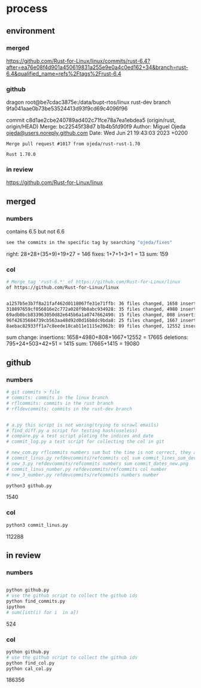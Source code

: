 # process

## environment

### merged

https://github.com/Rust-for-Linux/linux/commits/rust-6.4?after=ea76e08f4d901a450619831a255e9e0a4c0ed162+34&branch=rust-6.4&qualified_name=refs%2Ftags%2Frust-6.4

### github

dragon root@be7cdac3875e:/data/bupt-rtos/linux rust-dev branch 9fa041aae0b73be53524413d93f9cd69c4096f96

commit c8d1ae2cbe240789ad402c71fce78a7ea1ebdea5 (origin/rust, origin/HEAD)
Merge: bc22545f38d7 b1b4b5fd90f9
Author: Miguel Ojeda <ojeda@users.noreply.github.com>
Date:   Wed Jun 21 19:43:03 2023 +0200

    Merge pull request #1017 from ojeda/rust-rust-1.70
    
    Rust 1.70.0

### in review

https://github.com/Rust-for-Linux/linux

## merged

### numbers

contains 6.5 but not 6.6

```bash
see the commits in the specific tag by searching "ojeda/fixes"
```

right: 28+28+(35+9)+19+27 = 146
fixes: 1+7+1+3+1 = 13
sum: 159

### col

```bash
# Merge tag 'rust-6.*' of https://github.com/Rust-for-Linux/linux
of https://github.com/Rust-for-Linux/linux


a1257b5e3b7f8a21faf462d0118067fe31e71ffb: 36 files changed, 1658 insertions, 795 deletions
310897659cf056016e2c772a028f9b8abc934928: 35 files changed, 4980 insertions, 24 deletions
69adb0bcb833963050d82e645b6a1a0747662490: 15 files changed, 808 insertions, 503 deletions
96f42635684739cb563aa48d92d0d16b8dc9bda8: 25 files changed, 1667 insertions, 42 deletions
8aebac82933ff1a7c8eede18cab11e1115e2062b: 89 files changed, 12552 insertions, 51 deletions
```

sum change:
    insertions: 1658+4980+808+1667+12552 = 17665
    deletions: 795+24+503+42+51 = 1415
    sum: 17665+1415 = 19080

## github

### numbers

```bash
# git commits > file
# commits: commits in the linux branch
# rflcommits: commits in the rust branch
# rfldevcommits: commits in the rust-dev branch


# a.py this script is not woring(trying to scrawl emails)
# find_diff.py a script for testing hash(useless)
# compare.py a test script ploting the indices and date
# commit_log.py a test script for collecting the col in git

# new_com.py rflcommits numbers sum but the time is not correct, they are not sliced
# commit_linus.py refdevcommits/refcommits col sum commit_lines_sum_dev.png
# new_3.py refdevcommits/refcommits numbers sum commit_dates_new.png
# commit_linus_number.py refdevcommits/refcommits col number 
# new_3_number.py refdevcommits/refcommits numbers number

python3 github.py
```

1540

### col

```bash
python3 commit_linus.py
```

112288

## in review

### numbers

```bash

python github.py
# use the github script to collect the github ids
python find_commits.py
ipython
# sum([int(i) for i  in a])
```

524

### col

```bash
python github.py
# use the github script to collect the github ids
python find_col.py
python cal_col.py
```

186356